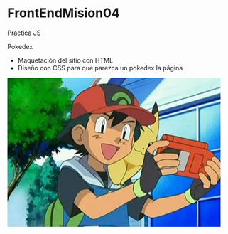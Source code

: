 # FrontEndMision04

Práctica JS

Pokedex 

* Maquetación del sitio con HTML
* Diseño con CSS para que parezca un pokedex la página

![1648414718546.png](image/README/1648414718546.png)
